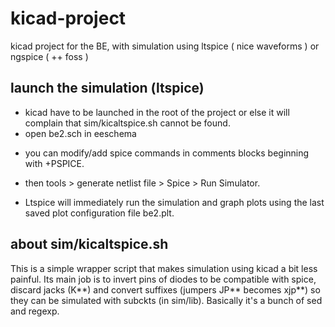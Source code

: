 # kicad-project
kicad project for the BE, with simulation using ltspice ( nice waveforms ) or ngspice ( ++ foss )

launch the simulation (ltspice)
----------------------------------
- kicad have to be launched in the root of the project or else it will complain that sim/kicaltspice.sh cannot be found.
- open be2.sch in eeschema
 * you can modify/add spice commands in comments blocks beginning with +PSPICE.
- then tools > generate netlist file > Spice > Run Simulator.
 * Ltspice will immediately run the simulation and graph plots using the last saved plot configuration file be2.plt.

about sim/kicaltspice.sh
-------------------------
This is a simple wrapper script that makes simulation using kicad a bit less painful. Its main job is to invert pins of diodes to be compatible with spice, discard jacks (K\*\*) and convert suffixes (jumpers JP\*\* becomes xjp\*\*) so they can be simulated with subckts (in sim/lib). Basically it's a bunch of sed and regexp.

